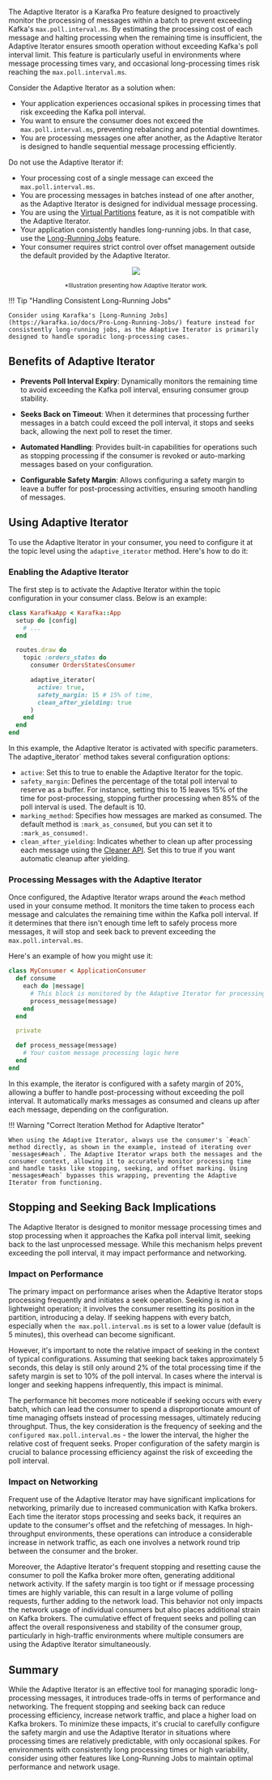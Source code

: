 The Adaptive Iterator is a Karafka Pro feature designed to proactively monitor the processing of messages within a batch to prevent exceeding Kafka's `max.poll.interval.ms`. By estimating the processing cost of each message and halting processing when the remaining time is insufficient, the Adaptive Iterator ensures smooth operation without exceeding Kafka's poll interval limit. This feature is particularly useful in environments where message processing times vary, and occasional long-processing times risk reaching the `max.poll.interval.ms`.

Consider the Adaptive Iterator as a solution when:

- Your application experiences occasional spikes in processing times that risk exceeding the Kafka poll interval.
- You want to ensure the consumer does not exceed the `max.poll.interval.ms`, preventing rebalancing and potential downtimes.
- You are processing messages one after another, as the Adaptive Iterator is designed to handle sequential message processing efficiently.

Do not use the Adaptive Iterator if:

- Your processing cost of a single message can exceed the `max.poll.interval.ms`.
- You are processing messages in batches instead of one after another, as the Adaptive Iterator is designed for individual message processing.
- You are using the [Virtual Partitions](https://karafka.io/docs/Pro-Virtual-Partitions/) feature, as it is not compatible with the Adaptive Iterator.
- Your application consistently handles long-running jobs. In that case, use the [Long-Running Jobs](https://karafka.io/docs/Pro-Long-Running-Jobs/) feature.
- Your consumer requires strict control over offset management outside the default provided by the Adaptive Iterator.

<p align="center">
  <img src="https://raw.githubusercontent.com/karafka/misc/master/charts/adaptive_iterator/flow.svg" />
</p>
<p align="center">
  <small>*Illustration presenting how Adaptive Iterator work.
  </small>
</p>

!!! Tip "Handling Consistent Long-Running Jobs"

    Consider using Karafka's [Long-Running Jobs](https://karafka.io/docs/Pro-Long-Running-Jobs/) feature instead for consistently long-running jobs, as the Adaptive Iterator is primarily designed to handle sporadic long-processing cases.

## Benefits of Adaptive Iterator

- **Prevents Poll Interval Expiry**: Dynamically monitors the remaining time to avoid exceeding the Kafka poll interval, ensuring consumer group stability.

- **Seeks Back on Timeout**: When it determines that processing further messages in a batch could exceed the poll interval, it stops and seeks back, allowing the next poll to reset the timer.

- **Automated Handling**: Provides built-in capabilities for operations such as stopping processing if the consumer is revoked or auto-marking messages based on your configuration.

- **Configurable Safety Margin**: Allows configuring a safety margin to leave a buffer for post-processing activities, ensuring smooth handling of messages.

## Using Adaptive Iterator

To use the Adaptive Iterator in your consumer, you need to configure it at the topic level using the `adaptive_iterator` method. Here's how to do it:

### Enabling the Adaptive Iterator

The first step is to activate the Adaptive Iterator within the topic configuration in your consumer class. Below is an example:

```ruby
class KarafkaApp < Karafka::App
  setup do |config|
    # ...
  end

  routes.draw do
    topic :orders_states do
      consumer OrdersStatesConsumer

      adaptive_iterator(
        active: true,
        safety_margin: 15 # 15% of time,
        clean_after_yielding: true
      )
    end
  end
end
```

In this example, the Adaptive Iterator is activated with specific parameters. The `a`daptive_iterator` method takes several configuration options:

- `active`: Set this to true to enable the Adaptive Iterator for the topic.
- `safety_margin`: Defines the percentage of the total poll interval to reserve as a buffer. For instance, setting this to 15 leaves 15% of the time for post-processing, stopping further processing when 85% of the poll interval is used. The default is 10.
- `marking_method`: Specifies how messages are marked as consumed. The default method is `:mark_as_consumed`, but you can set it to `:mark_as_consumed!`.
- `clean_after_yielding`: Indicates whether to clean up after processing each message using the [Cleaner API](https://karafka.io/docs/Pro-Cleaner-API/). Set this to true if you want automatic cleanup after yielding.

### Processing Messages with the Adaptive Iterator

Once configured, the Adaptive Iterator wraps around the `#each` method used in your consume method. It monitors the time taken to process each message and calculates the remaining time within the Kafka poll interval. If it determines that there isn't enough time left to safely process more messages, it will stop and seek back to prevent exceeding the `max.poll.interval.ms`.

Here's an example of how you might use it:

```ruby
class MyConsumer < ApplicationConsumer
  def consume
    each do |message|
      # This block is monitored by the Adaptive Iterator for processing time
      process_message(message)
    end
  end

  private

  def process_message(message)
    # Your custom message processing logic here
  end
end
```

In this example, the iterator is configured with a safety margin of 20%, allowing a buffer to handle post-processing without exceeding the poll interval. It automatically marks messages as consumed and cleans up after each message, depending on the configuration.

!!! Warning "Correct Iteration Method for Adaptive Iterator"

    When using the Adaptive Iterator, always use the consumer's `#each` method directly, as shown in the example, instead of iterating over `messages#each`. The Adaptive Iterator wraps both the messages and the consumer context, allowing it to accurately monitor processing time and handle tasks like stopping, seeking, and offset marking. Using `messages#each` bypasses this wrapping, preventing the Adaptive Iterator from functioning.

## Stopping and Seeking Back Implications

The Adaptive Iterator is designed to monitor message processing times and stop processing when it approaches the Kafka poll interval limit, seeking back to the last unprocessed message. While this mechanism helps prevent exceeding the poll interval, it may impact performance and networking.

### Impact on Performance

The primary impact on performance arises when the Adaptive Iterator stops processing frequently and initiates a seek operation. Seeking is not a lightweight operation; it involves the consumer resetting its position in the partition, introducing a delay. If seeking happens with every batch, especially when `the max.poll.interval.ms` is set to a lower value (default is 5 minutes), this overhead can become significant.

However, it's important to note the relative impact of seeking in the context of typical configurations. Assuming that seeking back takes approximately 5 seconds, this delay is still only around 2% of the total processing time if the safety margin is set to 10% of the poll interval. In cases where the interval is longer and seeking happens infrequently, this impact is minimal.

The performance hit becomes more noticeable if seeking occurs with every batch, which can lead the consumer to spend a disproportionate amount of time managing offsets instead of processing messages, ultimately reducing throughput. Thus, the key consideration is the frequency of seeking and the `configured max.poll.interval.ms` - the lower the interval, the higher the relative cost of frequent seeks. Proper configuration of the safety margin is crucial to balance processing efficiency against the risk of exceeding the poll interval.

### Impact on Networking

Frequent use of the Adaptive Iterator may have significant implications for networking, primarily due to increased communication with Kafka brokers. Each time the iterator stops processing and seeks back, it requires an update to the consumer's offset and the refetching of messages. In high-throughput environments, these operations can introduce a considerable increase in network traffic, as each one involves a network round trip between the consumer and the broker.

Moreover, the Adaptive Iterator's frequent stopping and resetting cause the consumer to poll the Kafka broker more often, generating additional network activity. If the safety margin is too tight or if message processing times are highly variable, this can result in a large volume of polling requests, further adding to the network load. This behavior not only impacts the network usage of individual consumers but also places additional strain on Kafka brokers. The cumulative effect of frequent seeks and polling can affect the overall responsiveness and stability of the consumer group, particularly in high-traffic environments where multiple consumers are using the Adaptive Iterator simultaneously.

## Summary

While the Adaptive Iterator is an effective tool for managing sporadic long-processing messages, it introduces trade-offs in terms of performance and networking. The frequent stopping and seeking back can reduce processing efficiency, increase network traffic, and place a higher load on Kafka brokers. To minimize these impacts, it's crucial to carefully configure the safety margin and use the Adaptive Iterator in situations where processing times are relatively predictable, with only occasional spikes. For environments with consistently long processing times or high variability, consider using other features like Long-Running Jobs to maintain optimal performance and network usage.

